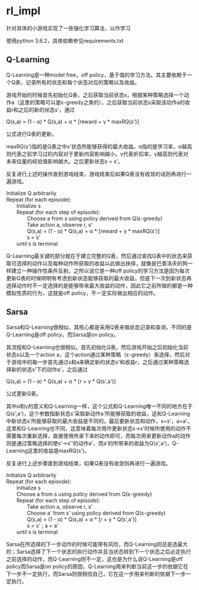 # rl_impl

针对具体的小游戏实现了一些强化学习算法，以作学习

使用python 3.6.2，具体依赖参见requirements.txt

## Q-Learning

Q-Learning是一种model free，off policy，基于值的学习方法。其主要依赖于一个Q表，记录所有的状态和每个状态对应的策略以及收益。

游戏开始的时候首先初始化Q表，之后获取当前状态s，根据某种策略选择一个动作a（这里的策略可以是ε-greedy之类的），之后获取当前状态s采取该动作a的收益r和之后的新的状态s'，通过

Q(s,a) = (1 - α) * Q(s,a) + α * [reward + γ * maxRQ(s')]

公式进行Q表的更新。

maxRQ(s')指的是Q表之中s'状态所能够获得的最大收益。α指的是学习率，α越高则代表之前学习过的内容对于更新内容影响越小。γ代表折扣率，γ越高则代表对未来估量的经验值影响越大。之后更新状态s = s'。

反复进行上述的操作直到游戏结束，游戏结束后如果Q表没有收敛的话则再进行一遍游戏。

Initialize Q arbitrarily  
Repeat (for each episode):  
&emsp;&emsp;Initialize s  
&emsp;&emsp;Repeat (for each step of episode):  
&emsp;&emsp;&emsp;&emsp;Choose a from s using policy derived from Q(ε-greedy)  
&emsp;&emsp;&emsp;&emsp;Take action a, observe r, s'  
&emsp;&emsp;&emsp;&emsp;Q(s,a) = (1 - α) * Q(s,a) + α * [reward + γ * maxRQ(s')]  
&emsp;&emsp;&emsp;&emsp;s = s'  
&emsp;&emsp;until s is terminal

Q-Learning最关键的部分就在于建立完整的Q表，然后通过查找Q表中的状态来获取可选择的动作以及每种动作所获取的收益以此做出抉择，就像是巴普洛夫的狗一样建立一种操作性条件反射。之所以说它是一种off policy的学习方法是因为每次更新Q表的时候明明有考虑到新状态能够获取的最大收益，但是下一次到新状态再选择动作时不一定选择的是能够带来最大收益的动作，因此它之前所做的都是一种模拟性质的行为，这就是off policy，不一定实际做出相应的动作。

## Sarsa

Sarsa和Q-Learning很相似，其核心都是采用Q表来做状态记录和查询，不同的是Q-Learning是off policy，而Sarsa是on policy。

其流程和Q-Learning也很相似。首先初始化Q表，然后游戏开始之后初始化当前状态s以及一个action a，这个action通过某种策略（ε-greedy）来选择，然后对于游戏中的每一步首先通过s和a来确定新的状态s'和收益r，之后通过某种策略选择新的状态s'下的动作a'，之后通过

Q(s,a) = (1 - α) * Q(s,a) + α * [r + γ * Q(s',a')]

公式更新Q表。

其中α和γ的意义和Q-Learning一样，这个公式和Q-Learning唯一不同的地方在于Q(s',a')，这个参数指新状态s'采取新动作a'所能够获取的收益，这和Q-Learning中新状态s'所能够获取的最大收益是不同的。最后更新状态和动作，s=s'，a=a'，这里和Q-Leanring也不同，这意味着每次用作更新状态s->s'时候所使用的动作不需要每次重新选择，直接使用传承下来的动作即可，而每次用来更新动作a的动作则是通过策略选择的使s'->s''的动作a'，而a'的所带来的收益为Q(s',a')，Q-Learning这里的收益是maxRQ(s')。

反复进行上述步骤直到游戏结束，如果Q表没有收敛则再进行一遍游戏。

Initialize Q arbitrarily  
Repeat (for each episode):  
&emsp;&emsp;Initialize s  
&emsp;&emsp;Choose a from s using policy derived from Q(ε-greedy)  
&emsp;&emsp;Repeat (for each step of episode):  
&emsp;&emsp;&emsp;&emsp;Take action a, observe r, s'  
&emsp;&emsp;&emsp;&emsp;Choose a' from s' using policy derived from Q(ε-greedy)  
&emsp;&emsp;&emsp;&emsp;Q(s,a) = (1 - α) * Q(s,a) + α * [r + γ * Q(s',a')]  
&emsp;&emsp;&emsp;&emsp;s = s' ; a = a'  
&emsp;&emsp;until s is terminal  

Sarsa在所选择的下一步动作的时候可能带有风险，而Q-Learning则总是选最大的；Sarsa选择了下一个状态的执行动作并且当状态转到下一个状态之后必定执行之前选择的动作，而Q-Learning则不一定，这也是为什么说Q-Learning是off policy而Sarsa是on policy的原因，Q-Learning用来判断当前这一步的依据它在下一步不一定执行，而Sarsa则很相信自己，它在这一步用来判断的依据下一步一定执行。